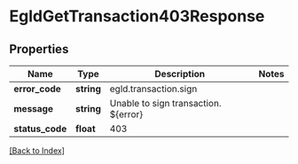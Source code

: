 # EgldGetTransaction403Response

## Properties

Name | Type | Description | Notes
------------ | ------------- | ------------- | -------------
**error_code** | **string** | egld.transaction.sign |
**message** | **string** | Unable to sign transaction. ${error} |
**status_code** | **float** | 403 |

[[Back to Index]](../index.md)
